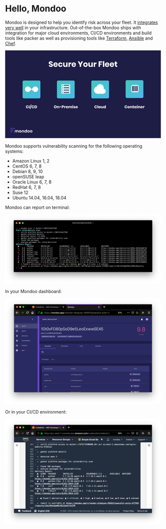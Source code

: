 # Hello, Mondoo

Mondoo is designed to help you identify risk across your fleet. It [integrates very well](../integration) in your infrastructure. Out-of-the-box Mondoo ships with integration for major cloud environments, CI/CD environments and build tools like packer as well as provisioning tools like [Terraform](../integration/terraform), [Ansible](../agent/ansible) and [Chef](../agent/chef).

![Secure Your Fleet with Mondoo](../assets/secure-fleet.png)

Mondoo supports vulnerability scanning for the following operating systems:

- Amazon Linux 1, 2
- CentOS 6, 7, 8
- Debian 8, 9, 10
- openSUSE leap
- Oracle Linux 6, 7, 8
- RedHat 6, 7, 8
- Suse 12
- Ubuntu 14.04, 16.04, 18.04

Mondoo can report on terminal:

![Mondoo CLI report](../assets/mondoo-cli.png)

In your Mondoo dashboard:

![See report in Mondoo dashboard](../assets/mondoo-cicd-awscodebuild-result-dashboard.png)

Or in your CI/CD environment:

![See report in CI/CD](../assets/mondoo-cicd-awscodebuild-result-text.png)
